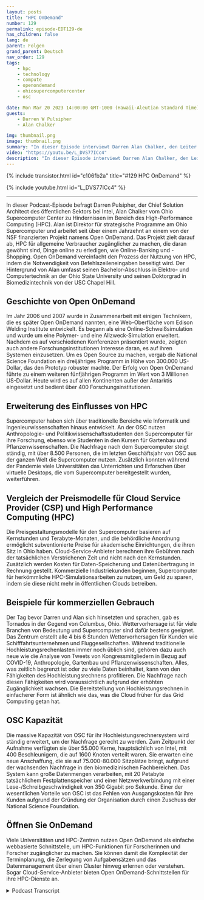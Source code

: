```yaml
---
layout: posts
title: "HPC OnDemand"
number: 129
permalink: episode-EDT129-de
has_children: false
lang: de
parent: Folgen
grand_parent: Deutsch
nav_order: 129
tags:
    - hpc
    - technology
    - compute
    - openondemand
    - ohiosupercomputercenter
    - osc

date: Mon Mar 20 2023 14:00:00 GMT-1000 (Hawaii-Aleutian Standard Time)
guests:
    - Darren W Pulsipher
    - Alan Chalker

img: thumbnail.png
image: thumbnail.png
summary: "In dieser Episode interviewt Darren Alan Chalker, den Leiter des strategischen Programms am Ohio Super Computer Center, über Open OnDemand für HPC-Cluster weltweit."
video: "https://youtu.be/L_DVS77ICc4"
description: "In dieser Episode interviewt Darren Alan Chalker, den Leiter des strategischen Programms am Ohio Super Computer Center, über Open OnDemand für HPC-Cluster weltweit."
---
```


<div>
{% include transistor.html id="c106fb2a" title="#129 HPC OnDemand" %}

{% include youtube.html id="L_DVS77ICc4" %}
</div>

---

In dieser Podcast-Episode befragt Darren Pulsipher, der Chief Solution Architect des öffentlichen Sektors bei Intel, Alan Chalker vom Ohio Supercomputer Center zu Hindernissen im Bereich des High-Performance Computing (HPC). Alan ist Direktor für strategische Programme am Ohio Supercomputer und arbeitet seit über einem Jahrzehnt an einem von der NSF finanzierten Projekt namens Open OnDemand. Das Projekt zielt darauf ab, HPC für allgemeine Verbraucher zugänglicher zu machen, die daran gewöhnt sind, Dinge online zu erledigen, wie Online-Banking und -Shopping. Open OnDemand vereinfacht den Prozess der Nutzung von HPC, indem die Notwendigkeit von Befehlszeileneingaben beseitigt wird. Der Hintergrund von Alan umfasst seinen Bachelor-Abschluss in Elektro- und Computertechnik an der Ohio State University und seinen Doktorgrad in Biomedizintechnik von der USC Chapel Hill.

## Geschichte von Open OnDemand

Im Jahr 2006 und 2007 wurde in Zusammenarbeit mit einigen Technikern, die es später Open OnDemand nannten, eine Web-Oberfläche vom Edison Welding Institute entwickelt. Es begann als eine Online-Schweißsimulation und wurde um eine Polymer- und eine Allzweck-Simulation erweitert. Nachdem es auf verschiedenen Konferenzen präsentiert wurde, zeigten auch andere Forschungsinstitutionen Interesse daran, es auf ihren Systemen einzusetzen. Um es Open Source zu machen, vergab die National Science Foundation ein dreijähriges Programm in Höhe von 300.000 US-Dollar, das den Prototyp robuster machte. Der Erfolg von Open OnDemand führte zu einem weiteren fünfjährigen Programm im Wert von 3 Millionen US-Dollar. Heute wird es auf allen Kontinenten außer der Antarktis eingesetzt und bedient über 400 Forschungsinstitutionen.

## Erweiterung des Einflusses von HPC

Supercomputer haben sich über traditionelle Bereiche wie Informatik und Ingenieurwissenschaften hinaus entwickelt. An der OSC nutzen Anthropologie- und Politikwissenschaftsstudenten den Supercomputer für ihre Forschung, ebenso wie Studenten in den Kursen für Gartenbau und Pflanzenwissenschaften. Die Nachfrage nach dem Supercomputer steigt ständig, mit über 8.500 Personen, die im letzten Geschäftsjahr von OSC aus der ganzen Welt die Supercomputer nutzen. Zusätzlich konnten während der Pandemie viele Universitäten das Unterrichten und Erforschen über virtuelle Desktops, die vom Supercomputer bereitgestellt wurden, weiterführen.

## Vergleich der Preismodelle für Cloud Service Provider (CSP) und High Performance Computing (HPC)

Die Preisgestaltungsmodelle für den Supercomputer basieren auf Kernstunden und Terabyte-Monaten, und die behördliche Anordnung ermöglicht subventionierte Preise für akademische Einrichtungen, die ihren Sitz in Ohio haben. Cloud-Service-Anbieter berechnen ihre Gebühren nach der tatsächlichen Verstrichenen Zeit und nicht nach den Kernstunden. Zusätzlich werden Kosten für Daten-Speicherung und Datenübertragung in Rechnung gestellt. Kommerzielle Industriekunden beginnen, Supercomputer für herkömmliche HPC-Simulationsarbeiten zu nutzen, um Geld zu sparen, indem sie diese nicht mehr in öffentlichen Clouds betreiben.

## Beispiele für kommerziellen Gebrauch

Der Tag bevor Darren und Alan sich hinsetzten und sprachen, gab es Tornados in der Gegend von Columbus, Ohio. Wettervorhersage ist für viele Branchen von Bedeutung und Supercomputer sind dafür bestens geeignet. Das Zentrum erstellt alle 4 bis 6 Stunden Wettervorhersagen für Kunden wie Schifffahrtsunternehmen und Fluggesellschaften. Während traditionelle Hochleistungsrechenlasten immer noch üblich sind, gehören dazu auch neue wie die Analyse von Tweets von Kongressmitgliedern in Bezug auf COVID-19, Anthropologie, Gartenbau und Pflanzenwissenschaften. Alles, was zeitlich begrenzt ist oder zu viele Daten beinhaltet, kann von den Fähigkeiten des Hochleistungsrechnens profitieren. Die Nachfrage nach diesen Fähigkeiten wird voraussichtlich aufgrund der erhöhten Zugänglichkeit wachsen. Die Bereitstellung von Hochleistungsrechnen in einfacherer Form ist ähnlich wie das, was die Cloud früher für das Grid Computing getan hat.

## OSC Kapazität

Die massive Kapazität von OSC für ihr Hochleistungsrechnersystem wird ständig erweitert, um der Nachfrage gerecht zu werden. Zum Zeitpunkt der Aufnahme verfügten sie über 55.000 Kerne, hauptsächlich von Intel, mit 400 Beschleunigern, die auf 1600 Knoten verteilt waren. Sie erwarten eine neue Anschaffung, die sie auf 75.000-80.000 Sitzplätze bringt, aufgrund der wachsenden Nachfrage in den biomedizinischen Fachbereichen. Das System kann große Datenmengen verarbeiten, mit 20 Petabyte tatsächlichem Festplattenspeicher und einer Netzwerkverbindung mit einer Lese-/Schreibgeschwindigkeit von 350 Gigabit pro Sekunde. Einer der wesentlichen Vorteile von OSC ist das Fehlen von Ausgangskosten für ihre Kunden aufgrund der Gründung der Organisation durch einen Zuschuss der National Science Foundation.

## Öffnen Sie OnDemand

Viele Universitäten und HPC-Zentren nutzen Open OnDemand als einfache webbasierte Schnittstelle, um HPC-Funktionen für Forscherinnen und Forscher zugänglicher zu machen. Sie können damit die Komplexität der Terminplanung, die Zerlegung von Aufgabensätzen und das Datenmanagement über einen Cluster hinweg erlernen oder verstehen. Sogar Cloud-Service-Anbieter bieten Open OnDemand-Schnittstellen für ihre HPC-Dienste an.



<details>
<summary> Podcast Transcript </summary>

<p></p>

</details>
